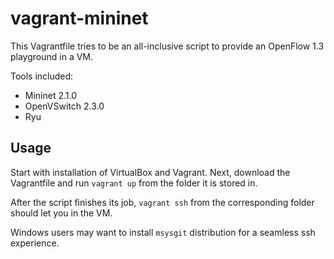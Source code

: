 # vagrant-mininet

This Vagrantfile tries to be an all-inclusive script to provide an
OpenFlow 1.3 playground in a VM.

Tools included:

- Mininet 2.1.0
- OpenVSwitch 2.3.0
- Ryu

## Usage

Start with installation of VirtualBox and Vagrant. Next, download the
Vagrantfile and run `vagrant up` from the folder it is stored in.

After the script finishes its job, `vagrant ssh` from the corresponding folder
should let you in the VM.

Windows users may want to install `msysgit` distribution for a
seamless ssh experience.